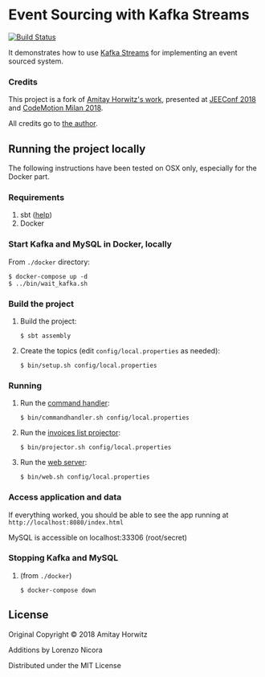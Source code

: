 # Event Sourcing with Kafka Streams

[![Build Status](https://travis-ci.org/nicusX/event-sourcing-kafka-streams.svg?branch=master)](https://travis-ci.org/nicusX/event-sourcing-kafka-streams)

It demonstrates how to use [Kafka Streams](https://kafka.apache.org/documentation/streams/)
for implementing an event sourced system.

### Credits

This project is a fork of [Amitay Horwitz's work](https://github.com/amitayh/event-sourcing-kafka-streams), 
presented at [JEEConf 2018](https://speakerdeck.com/amitayh/event-sourcing-with-kafka-streams) 
and [CodeMotion Milan 2018](https://speakerdeck.com/amitayh/building-event-sourced-systems-with-kafka-streams).

All credits go to [the author](https://github.com/amitayh).


## Running the project locally

The following instructions have been tested on OSX only, especially for the Docker part.

### Requirements

1. sbt ([help](https://www.scala-sbt.org/))
2. Docker

### Start Kafka and MySQL in Docker, locally

From `./docker` directory: 
   
   ```
   $ docker-compose up -d
   $ ../bin/wait_kafka.sh

   ```

### Build the project

1. Build the project:

   ```
   $ sbt assembly
   ```

2. Create the topics (edit `config/local.properties` as needed):

   ```
   $ bin/setup.sh config/local.properties
   ```

### Running

1. Run the [command handler](commandhandler/src/main/scala/org/amitayh/invoices/commandhandler/CommandHandler.scala):

   ```
   $ bin/commandhandler.sh config/local.properties
   ```

2. Run the [invoices list projector](listprojector/src/main/scala/org/amitayh/invoices/projector/ListProjector.scala):

   ```
   $ bin/projector.sh config/local.properties
   ```

3. Run the [web server](web/src/main/scala/org/amitayh/invoices/web/InvoicesServer.scala):

   ```
   $ bin/web.sh config/local.properties
   ```

### Access application and data   

If everything worked, you should be able to see the app running at `http://localhost:8080/index.html`

MySQL is accessible on localhost:33306 (root/secret)

### Stopping Kafka and MySQL

1. (from `./docker`) 

   ```
   $ docker-compose down
   ```

## License

Original Copyright © 2018 Amitay Horwitz

Additions by Lorenzo Nicora

Distributed under the MIT License

